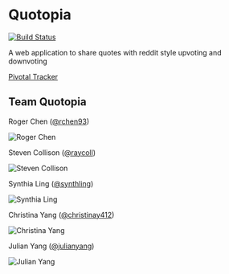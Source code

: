 # Quotopia
[![Build Status](https://travis-ci.org/scalableinternetservices/Quotopia.svg?branch=master)](https://travis-ci.org/scalableinternetservices/quotopia)

A web application to share quotes with reddit style upvoting and downvoting 

[Pivotal Tracker](https://www.pivotaltracker.com/n/projects/1321098)


## Team Quotopia
Roger Chen ([@rchen93](https://github.com/rchen93))  

![Roger Chen](https://media.licdn.com/media/p/7/005/03f/3b1/0ea3675.jpg)  



Steven Collison ([@raycoll](https://github.com/raycoll)) 


![Steven Collison](https://media.licdn.com/media/p/5/005/06c/1d1/232135c.jpg)


Synthia Ling ([@synthling](https://github.com/synthling))


![Synthia Ling](https://media.licdn.com/media/p/5/005/08a/305/0c0cbe8.jpg)


Christina Yang ([@christinay412](https://github.com/christinay412))


![Christina Yang](https://media.licdn.com/media/p/5/005/02e/23b/092dbfb.jpg)


Julian Yang ([@julianyang](https://github.com/julian-yang))


![Julian Yang](https://scontent.xx.fbcdn.net/hphotos-xfa1/v/t1.0-9/10557430_10152132051002273_8202719108063151833_n.jpg?oh=ddc24df8869761be006c8facbe9f7c02&oe=559D0F6C)
